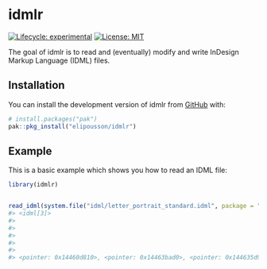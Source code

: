 
<!-- README.md is generated from README.Rmd. Please edit that file -->

# idmlr

<!-- badges: start -->

[![Lifecycle:
experimental](https://img.shields.io/badge/lifecycle-experimental-orange.svg)](https://lifecycle.r-lib.org/articles/stages.html#experimental)
[![License:
MIT](https://img.shields.io/badge/License-MIT-yellow.svg)](https://opensource.org/licenses/MIT)
<!-- badges: end -->

The goal of idmlr is to read and (eventually) modify and write InDesign
Markup Language (IDML) files.

## Installation

You can install the development version of idmlr from
[GitHub](https://github.com/) with:

``` r
# install.packages("pak")
pak::pkg_install("elipousson/idmlr")
```

## Example

This is a basic example which shows you how to read an IDML file:

``` r
library(idmlr)


read_idml(system.file("idml/letter_portrait_standard.idml", package = "idmlr"))
#> <idml[3]>
#>                                                                                                                                                                                                                                                                                                                                                                                                                                                                                                                                                                                                                                        file 
#>                                                                                                                                                                                                                                                                                                                                                                                                                                                                                                                                                                                                               letter_portrait_standard.idml 
#>                                                                                                                                                                                                                                                                                                                                                                                                                                                                                                                                                                                                                                        path 
#>                                                                                                                                                                                                                                                                                                                                                                                                                                                                                                                                                  /var/folders/3f/50m42dx1333_dfqb5772j6_40000gn/T//RtmpfmpL6W/letter_portrait_standard.idml 
#>                                                                                                                                                                                                                                                                                                                                                                                                                                                                                                                                                                                                                                    contents 
#> <pointer: 0x14460d810>, <pointer: 0x14463bad0>, <pointer: 0x144635d90>, <pointer: 0x144635aa0>, <pointer: 0x144661740>, <pointer: 0x144661470>, <pointer: 0x14466aeb0>, <pointer: 0x144664900>, <pointer: 0x1446b27f0>, <pointer: 0x14466aca0>, <pointer: 0x1446c6370>, <pointer: 0x1446b25e0>, <pointer: 0x107c2df00>, <pointer: 0x107c2dc10>, <pointer: 0x1346d6b00>, <pointer: 0x1346d6830>, <pointer: 0x1346dad10>, <pointer: 0x1346dac00>, <pointer: 0x1346e0ad0>, <pointer: 0x1346e0860>, <pointer: 0x1346e53d0>, <pointer: 0x1346e5160>, <pointer: 0x1346e6460>, <pointer: 0x1346e6130>, application/vnd.adobe.indesign-idml-package
```
